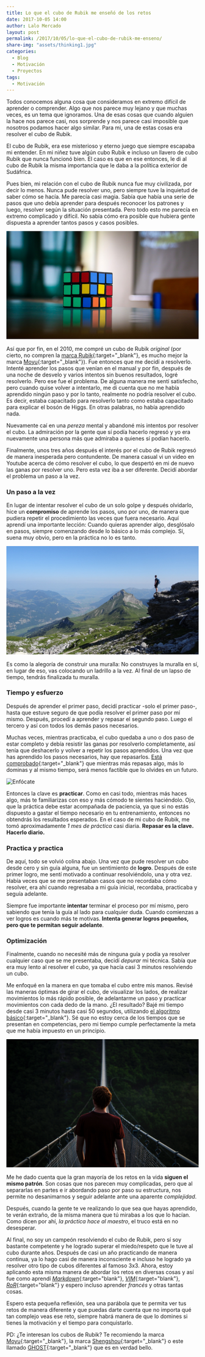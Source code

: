 ```yaml
---
title: Lo que el cubo de Rubik me enseñó de los retos
date: 2017-10-05 14:00
author: Lalo Mercado
layout: post
permalink: /2017/10/05/lo-que-el-cubo-de-rubik-me-enseno/
share-img: "assets/thinking1.jpg"
categories:
  - Blog
  - Motivación
  - Proyectos    
tags:
  - Motivación
---
```


Todos conocemos alguna cosa que consideramos en extremo difícil de aprender o comprender. Algo que nos parece muy lejano y que muchas veces, es un tema que ignoramos. Una de esas cosas que cuando alguien la hace nos parece casi, nos sorprende y nos parece casi imposible que nosotros podamos hacer algo similar. Para mi, una de estas cosas era resolver el cubo de Rubik.

El cubo de Rubik, era ese misterioso y eterno juego que siempre escapaba mi entender. En mi niñez tuve algún cubo Rubik e incluso un llavero de cubo Rubik que nunca funcionó bien. El caso es que en ese entonces, le di al cubo de Rubik la misma importancia que le daba a la política exterior de Sudáfrica.

Pues bien, mi relación con el cubo de Rubik nunca fue muy civilizada, por decir lo menos. Nunca pude resolver uno, pero siempre tuve la inquietud de saber cómo se hacía. Me parecía casi magia. Sabía que había una serie de pasos que uno debía aprender para después reconocer los patrones y luego, resolver según la situación presentada. Pero todo esto me parecía en extremo complicado y difícil. No sabía cómo era posible que hubiera gente dispuesta a aprender tantos pasos y casos posibles.

![Cubo Rubik](/assets/rubik.jpg)

Así que por fin, en el 2010, me compré un cubo de Rubik _original_ (por cierto, no compren la [marca Rubik](http://amzn.to/2y4GTNs){:target="_blank"}, es mucho mejor la marca [Moyu](http://amzn.to/2y6AwtG){:target="_blank"}). Fue entonces que me decidí a resolverlo. Intenté aprender los pasos que venían en el manual y por fin, después de una noche de desvelo y varios intentos sin buenos resultados, logré resolverlo. Pero ese fue el problema. De alguna manera me sentí satisfecho, pero cuando quise volver a intentarlo, me di cuenta que no me había aprendido ningún paso y por lo tanto, realmente no podría resolver el cubo. Es decir, estaba capacitado para resolverlo tanto como estaba capacitado para explicar el bosón de Higgs. En otras palabras, no había aprendido nada.

Nuevamente caí en una _pereza_ mental y abandoné mis intentos por resolver el cubo. La admiración por la gente que sí podía hacerlo regresó y yo era nuevamente una persona más que admiraba a quienes sí podían hacerlo.

Finalmente, unos tres años después el interés por el cubo de Rubik regresó de manera inesperada pero contundente. De manera casual vi un video en Youtube acerca de cómo resolver el cubo, lo que despertó en mi de nuevo las ganas por resolver uno. Pero esta vez iba a ser diferente. Decidí abordar el problema un paso a la vez.

### Un paso a la vez
En lugar de intentar resolver el cubo de un solo golpe y después olvidarlo, hice un **compromiso** de aprende los pasos, uno por uno, de manera que pudiera repetir el procedimiento las veces que fuera necesario. Aquí aprendí una importante lección: Cuando quieras aprender algo, desglósalo en pasos, siempre comenzando desde lo básico a lo más complejo. Sí, suena muy obvio, pero en la práctica no lo es tanto.

![Un paso a la vez](/assets/challenge.jpg)

Es como la alegoría de construir una muralla: No construyes la muralla en sí, en lugar de eso, vas colocando un ladrillo a la vez. Al final de un lapso de tiempo, tendrás finalizada tu muralla.

### Tiempo y esfuerzo
Después de aprender el primer paso, decidí practicar -solo el primer paso-, hasta que estuve seguro de que podía resolver el primer paso por mí mismo. Después, procedí a aprender y repasar el segundo paso. Luego el tercero y así con todos los demás pasos necesarios. 

Muchas veces, mientras practicaba, el cubo quedaba a uno o dos paso de estar completo y debía resistir las ganas por resolverlo completamente, así tenía que deshacerlo y volver a repetir los pasos aprendidos. 
Una vez que has aprendido los pasos necesarios, hay que repasarlos. [Está comprobado](https://www.youtube.com/watch?v=hrGbwutALpA){:target="_blank"} que mientras más repasas algo, más lo dominas y al mismo tiempo, será menos factible que lo olvides en un futuro.

![Enfócate](/assets/thinking1.jpg)

Entonces la clave es **practicar**. Como en casi todo, mientras más haces algo, más te familiarizas con eso y más cómodo te sientes haciéndolo. Ojo, que la práctica debe estar acompañada de paciencia, ya que si no estás dispuesto a gastar el tiempo necesario en tu entrenamiento, entonces no obtendrás los resultados esperados. En el caso de mi cubo de Rubik, me tomó aproximadamente _1 mes de práctica_ casi diaria. **Repasar es la clave. Hacerlo diario.**

### Practica y practica
De aquí, todo se volvió colina abajo. Una vez que pude resolver un cubo desde cero y sin guía alguna, fue un sentimiento de **logro**. Después de este primer logro, me sentí motivado a continuar resolviéndolo, una y otra vez. Había veces que se me presentaban casos que no recordaba cómo resolver, era ahí cuando regresaba a mi guía inicial, recordaba, practicaba y seguía adelante. 

Siempre fue importante **intentar** terminar el proceso por mí mismo, pero sabiendo que tenía la guía al lado para cualquier duda. Cuando comienzas a ver logros es cuando más te motivas. **Intenta generar logros pequeños, pero que te permitan seguir adelante**.

### Optimización
Finalmente, cuando no necesité más de ninguna guía y podía ya resolver cualquier caso que se me presentaba, decidí _depurar_ mi técnica. Sabía que era muy lento al resolver el cubo, ya que hacía casi 3 minutos resolviendo un cubo.

Me enfoqué en la manera en que tomaba el cubo entre mis manos. Revisé las maneras óptimas de girar el cubo, de visualizar los lados, de realizar movimientos lo más rápido posible, de adelantarme un paso y practicar movimientos con cada dedo de la mano. ¿El resultado? Bajé mi tiempo desde casi 3 minutos hasta casi 50 segundos, utilizando [el algoritmo básico](https://ruwix.com/the-rubiks-cube/how-to-solve-the-rubiks-cube-beginners-method/){:target="_blank"}. Sé que no estoy cerca de los tiempos que se presentan en competencias, pero mi tiempo cumple perfectamente la meta que me había impuesto en un principio.

![Un paso a la vez](/assets/challenge2.jpg)

Me he dado cuenta que la gran mayoría de los retos en la vida **siguen el mismo patrón**. Son cosas que nos parecen muy complicadas, pero que al separarlas en partes e ir abordando paso por paso su estructura, nos permite no desanimarnos y seguir adelante ante una aparente _complejidad_.

Después, cuando la gente te ve realizando lo que sea que hayas aprendido, te verán extraño, de la misma manera que tú mirabas a los que lo hacían. Como dicen por ahí, _la práctica hace al maestro_, el truco está en no desesperar.

Al final, no soy un campeón resolviendo el cubo de Rubik, pero sí soy bastante competente y he logrado superar el miedo/respeto que le tuve al cubo durante años. Después de casi un año practicando de manera continua, ya lo hago casi de manera inconsciente e incluso he logrado ya resolver otro tipo de cubos diferentes al famoso 3x3. Ahora, estoy aplicando esta misma manera de abordar los retos en diversas cosas y así fue como aprendí [_Markdown_](https://github.com/adam-p/markdown-here/wiki/Markdown-Cheatsheet){:target="blank"}, [_VIM_](http://www.vim.org/){:target="blank"}, [_RoR_](http://rubyonrails.org/){:target="blank"} y espero incluso aprender _francés_ y otras tantas cosas.

Espero esta pequeña reflexión, sea una parábola que te permita ver tus retos de manera diferente y que puedas darte cuenta que no importa qué tan complejo veas ese reto, siempre habrá manera de que lo domines si tienes la motivación y el tiempo para conquistarlo.

PD: ¿Te interesan los cubos de Rubik? Te recomiendo la marca [Moyu](http://amzn.to/2yur6Jj){:target="_blank"}, la marca [Shengshou](http://amzn.to/2y5pQuZ){:target="_blank"} o este llamado [GHOST](http://amzn.to/2y651jp){:target="_blank"} que es en verdad bello.
